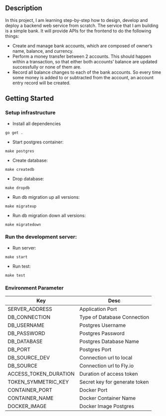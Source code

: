 ## Description

In this project, I am learning step-by-step how to design, develop and deploy a backend web service from scratch. The service that I am building is a simple bank. It will provide APIs for the frontend to do the following things:

- Create and manage bank accounts, which are composed of owner’s name, balance, and currency.
- Perform a money transfer between 2 accounts. This should happen within a transaction, so that either both accounts’ balance are updated successfully or none of them are.
- Record all balance changes to each of the bank accounts. So every time some money is added to or subtracted from the account, an account entry record will be created.

## Getting Started

### Setup infrastructure

- Install all dependencies

```
go get .
```

- Start postgres container:

```
make postgres
```

- Create database:

```
make createdb
```

- Drop database:

```
make dropdb
```

- Run db migration up all versions:

```
make migrateup
```

- Run db migration down all versions:

```
make migratedown
```

### Run the development server:

- Run server:

```
make start
```

- Run test:

```
make test
```

### Environment Parameter

| Key                   | Desc                          |
| --------------------- | ----------------------------- |
| SERVER_ADDRESS        | Application Port              |
| DB_CONNECTION         | Type of Database Connection   |
| DB_USERNAME           | Postgres Username             |
| DB_PASSWORD           | Postgres Password             |
| DB_DATABASE           | Postgres Database Name        |
| DB_PORT               | Postgres Port                 |
| DB_SOURCE_DEV         | Connection url to local       |
| DB_SOURCE             | Connection url to Fly.io      |
| ACCESS_TOKEN_DURATION | Duration of access token      |
| TOKEN_SYMMETRIC_KEY   | Secret key for generate token |
| CONTAINER_PORT        | Docker Port                   |
| CONTAINER_NAME        | Docker Container Name         |
| DOCKER_IMAGE          | Docker Image Postgres         |

